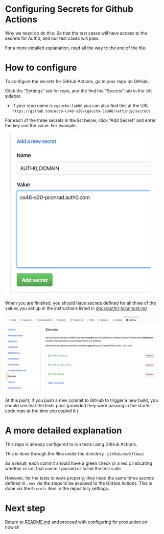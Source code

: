 # Configuring Secrets for Github Actions

Why we need do do this: So that the test cases will have access to the
secrets for Auth0, and our test cases will pass.

For a more detailed explanation, read all the way to the end of the file.

# How to configure

To configure the secrets for GitHub Actions, go to your repo on GitHub.

Click the "Settings" tab for repo, and the find the "Secrets" tab in the left sidebar.

- If your repo name is `cgaucho-lab00` you can also find this at the URL
  `https://github.com/ucsb-cs48-s20/cgaucho-lab00/settings/secrets`

For each of the three secrets in the list below, click "Add Secret"
and enter the key and the value. For example:

![add-secret.png](images/add-secret_50pct.png)

When you are finished, you should have secrets defined for all three
of the values you set up in the instructions listed in [docs/auth0-localhost.md](auth0-localhost.md)

![all-three-secrets.png](images/all-three-secrets.png)

At this point, if you push a new commit to GitHub to trigger a new build,
you should see that the tests pass (provided they were passing in the
starter code repo at the time you copied it.)

# A more detailed explanation

This repo is already configured to run tests using GitHub Actions.

This is done through the files under the directory `.github/workflows/`

As a result, each commit should have a green check or a red x
indicating whether or not that commit passed or failed the test suite.

However, for the tests to work properly, they need the same three
secrets defined in `.env` via the steps to be exposed to the GitHub
Actions. This is done via the `Secrets` item in the repository settings.

# Next step

Return to [README.md](../README.md) and proceed with configuring for production on now.sh
